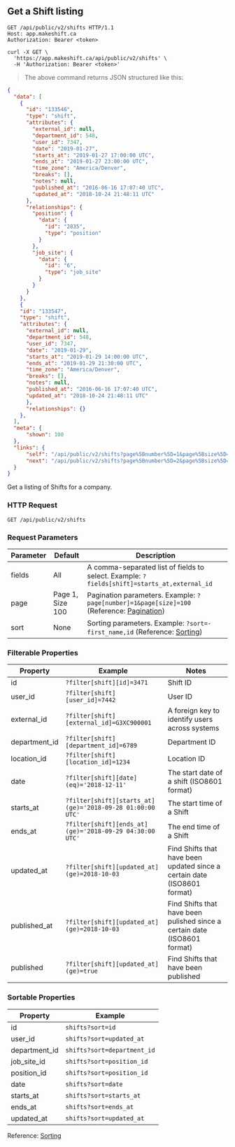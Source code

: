 ## Get a Shift listing

```http
GET /api/public/v2/shifts HTTP/1.1
Host: app.makeshift.ca
Authorization: Bearer <token>
```

```shell
curl -X GET \
  'https://app.makeshift.ca/api/public/v2/shifts' \
  -H 'Authorization: Bearer <token>'
```

> The above command returns JSON structured like this:

```json
{
  "data": [
    {
      "id": "133546",
      "type": "shift",
      "attributes": {
        "external_id": null,
        "department_id": 548,
        "user_id": 7347,
        "date": "2019-01-27",
        "starts_at": "2019-01-27 17:00:00 UTC",
        "ends_at": "2019-01-27 23:00:00 UTC",
        "time_zone": "America/Denver",
        "breaks": [],
        "notes": null,
        "published_at": "2016-06-16 17:07:40 UTC",
        "updated_at": "2018-10-24 21:48:11 UTC"
      },
      "relationships": {
        "position": {
          "data": {
            "id": "2835",
            "type": "position"
          }
        },
        "job_site": {
          "data": {
            "id": "6",
            "type": "job_site"
          }
        }
      }
    },
    {
    "id": "133547",
    "type": "shift",
    "attributes": {
      "external_id": null,
      "department_id": 548,
      "user_id": 7347,
      "date": "2019-01-29",
      "starts_at": "2019-01-29 14:00:00 UTC",
      "ends_at": "2019-01-29 21:30:00 UTC",
      "time_zone": "America/Denver",
      "breaks": [],
      "notes": null,
      "published_at": "2016-06-16 17:07:40 UTC",
      "updated_at": "2018-10-24 21:48:11 UTC"
      },
      "relationships": {}
    },
  ],
  "meta": {
      "shown": 100
  },
  "links": {
      "self": "/api/public/v2/shifts?page%5Bnumber%5D=1&page%5Bsize%5D=100",
      "next": "/api/public/v2/shifts?page%5Bnumber%5D=2&page%5Bsize%5D=100"
  }
}
```

Get a listing of Shifts for a company.

### HTTP Request

`GET /api/public/v2/shifts`

### Request Parameters

Parameter | Default | Description
--------- | ------- | -----------
fields | All | A comma-separated list of fields to select. Example: `?fields[shift]=starts_at,external_id`
page | Page 1, Size 100 | Pagination parameters. Example: `?page[number]=1&page[size]=100` (Reference: <a href='#pagination'>Pagination</a>)
sort | None | Sorting parameters. Example: `?sort=-first_name,id` (Reference: <a href='#sorting'>Sorting</a>)

### Filterable Properties

Property | Example | Notes
-------- | ------- | -----
id | `?filter[shift][id]=3471` | Shift ID
user_id | `?filter[shift][user_id]=7442` | User ID
external_id | `?filter[shift][external_id]=G3XC900001` | A foreign key to identify users across systems
department_id | `?filter[shift][department_id]=6789` | Department ID
location_id | `?filter[shift][location_id]=1234` | Location ID
date | `?filter[shift][date](eq)='2018-12-11'` | The start date of a shift (ISO8601 format)
starts_at | `?filter[shift][starts_at](ge)='2018-09-28 01:00:00 UTC'` | The start time of a Shift
ends_at | `?filter[shift][ends_at](ge)='2018-09-29 04:30:00 UTC'` | The end time of a Shift
updated_at | `?filter[shift][updated_at](ge)=2018-10-03` | Find Shifts that have been updated since a certain date (ISO8601 format)
published_at | `?filter[shift][updated_at](ge)=2018-10-03` | Find Shifts that have been pulished since a certain date (ISO8601 format)
published | `?filter[shift][updated_at](ge)=true` | Find Shifts that have been published

### Sortable Properties

Property | Example
-------- | -------
id | `shifts?sort=id`
user_id | `shifts?sort=updated_at`
department_id | `shifts?sort=department_id`
job_site_id | `shifts?sort=position_id`
position_id | `shifts?sort=position_id`
date | `shifts?sort=date`
starts_at | `shifts?sort=starts_at`
ends_at | `shifts?sort=ends_at`
updated_at | `shifts?sort=updated_at`

Reference: <a href='#sorting'>Sorting</a>
